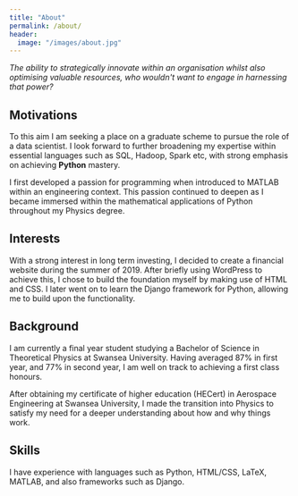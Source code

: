 ```yaml
---
title: "About"
permalink: /about/
header:
  image: "/images/about.jpg"
---
```

*The ability to strategically innovate within an organisation whilst also
optimising valuable resources, who wouldn't want to engage in harnessing that
power?*

## Motivations
To this aim I am seeking a place on a graduate scheme to
pursue the role of a data scientist. I look forward to further broadening my
expertise within essential languages such as SQL, Hadoop, Spark etc, with strong
emphasis on achieving **Python** mastery.

I first developed a passion for programming when introduced to MATLAB within an
engineering context. This passion continued to deepen as I became immersed
within the mathematical applications of Python throughout my Physics degree.

## Interests
With a strong interest in long term investing, I decided to create a financial
website during the summer of 2019. After briefly using WordPress to achieve
this, I chose to build the foundation myself by making use of HTML and CSS. I
later went on to learn the Django framework for Python, allowing me to build
upon the functionality.

## Background
I am currently a final year student studying a Bachelor of Science in
Theoretical Physics at Swansea University. Having averaged 87% in first year,
and 77% in second year, I am well on track to achieving a first class honours.

After obtaining my certificate of higher education (HECert) in Aerospace
Engineering at Swansea University, I made the transition into Physics to
satisfy my need for a deeper understanding about how and why things work.

## Skills
I have experience with languages such as Python, HTML/CSS, LaTeX, MATLAB, and
also frameworks such as Django.
